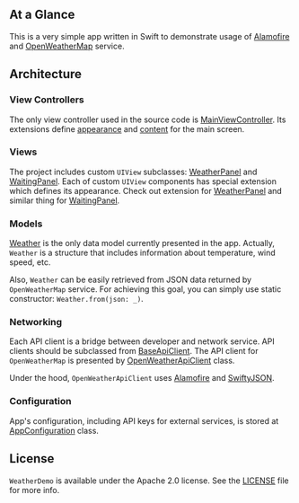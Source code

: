 ## At a Glance

This is a very simple app written in Swift to demonstrate usage of [Alamofire](https://github.com/Alamofire/Alamofire) and [OpenWeatherMap](https://openweathermap.org) service.

## Architecture

### View Controllers

The only view controller used in the source code is [MainViewController](/Source/Demo/Demo/ViewControllers/Main/MainViewController.swift). Its extensions define [appearance](/Source/Demo/Demo/ViewControllers/Main/MainViewControllerExtensionStyle.swift) and [content](/Source/Demo/Demo/ViewControllers/Main/MainViewControllerExtensionContent.swift) for the main screen.

### Views

The project includes custom `UIView` subclasses: [WeatherPanel](/Source/Demo/Demo/Views/WeatherPanel) and [WaitingPanel](/Source/Demo/Demo/Views/WaitingPanel/WaitingPanel.swift). Each of custom `UIView` components has special extension which defines its appearance. Check out extension for [WeatherPanel](/Source/Demo/Demo/Views/WeatherPanel/WeatherPanelExtensionStyle.swift) and similar thing for [WaitingPanel](/Source/Demo/Demo/Views/WaitingPanel/WaitingPanelExtensionStyle.swift).

### Models

[Weather](/Source/Demo/Demo/Data/Models/Weather.swift) is the only data model currently presented in the app. Actually, `Weather` is a structure that includes information about temperature, wind speed, etc.

Also, `Weather` can be easily retrieved from JSON data returned by `OpenWeatherMap` service. For achieving this goal, you can simply use static constructor: `Weather.from(json: _)`.

### Networking

Each API client is a bridge between developer and network service. API clients should be subclassed from [BaseApiClient](/Source/Demo/Demo/Networking/BaseApiClient.swift). The API client for `OpenWeatherMap` is presented by [OpenWeatherApiClient](/Source/Demo/Demo/Networking/OpenWeatherApiClient.swift) class.

Under the hood, `OpenWeatherApiClient` uses [Alamofire](https://github.com/Alamofire/Alamofire) and [SwiftyJSON](https://github.com/SwiftyJSON/SwiftyJSON).

### Configuration

App's configuration, including API keys for external services, is stored at [AppConfiguration](/Source/Demo/Demo/App/AppConfiguration.swift) class.

## License

`WeatherDemo` is available under the Apache 2.0 license. See the [LICENSE](./LICENSE) file for more info.
